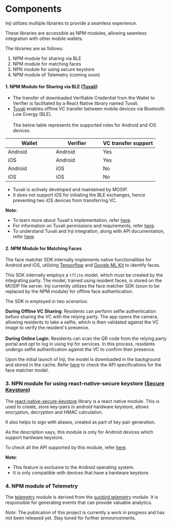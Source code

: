 # Components

Inji utilizes multiple libraries to provide a seamless experience.

These libraries are accessible as NPM modules, allowing seamless integration with other mobile wallets.

The libraries are as follows:

1. NPM module for sharing via BLE
2. NPM module for matching faces
3. NPN module for using secure keystore
4. NPM module of Telemetry (coming soon)

#### **1. NPM Module for Sharing via BLE** ([Tuvali](https://www.npmjs.com/package/mosip-react-native-tuvali))

* The transfer of downloaded Verifiable Credential from the Wallet to Verifier is facilitated by a React Native library named Tuvali.
* [Tuvali](https://github.com/mosip/tuvali) enables offline VC transfer between mobile devices via Bluetooth Low Energy (BLE).\
  \
  The below table represents the supported roles for Android and iOS devices.

<table><thead><tr><th width="134">Wallet</th><th width="131">Verifier</th><th>VC transfer support</th></tr></thead><tbody><tr><td>Android</td><td>Android</td><td>Yes</td></tr><tr><td>iOS</td><td>Android</td><td>Yes</td></tr><tr><td>Android</td><td>iOS</td><td>No</td></tr><tr><td>iOS</td><td>iOS</td><td>No</td></tr></tbody></table>

* Tuvali is actively developed and maintained by MOSIP.
* It does not support iOS for initiating the BLE exchanges, hence preventing two iOS devices from transferring VC.

**Note**:

* To learn more about Tuvali's implementation, refer [here](https://docs.mosip.io/inji/tuvali).
* For information on Tuvali permissions and requirements, refer [here](https://docs.mosip.io/inji/tuvali/tuvali-requirements).
* To understand Tuvali and Inji integration, along with API documentation, refer [here](https://docs.mosip.io/inji/tuvali/tuvali-inji).

#### 2. NPM Module for Matching Faces

The face matcher SDK internally implements native functionalities for Android and iOS, utilizing [Tensorflow](https://www.tensorflow.org/) and [Google ML Kit](https://developers.google.com/ml-kit) to identify faces.

This SDK internally employs a `tflite` model, which must be created by the integrating party. The model, trained using resident faces, is stored on the MOSIP file server. Inji currently utilizes the face matcher SDK (soon to be replaced by the NPM module) for offline face authentication.

The SDK is employed in two scenarios:

**During Offline VC Sharing**: Residents can perform selfie authentication before sharing the VC with the relying party. The app opens the camera, allowing residents to take a selfie, which is then validated against the VC image to verify the resident's presence.\
\
**During Online Login**: Residents can scan the QR code from the relying party portal and opt to log in using Inji for services. In this process, residents undergo selfie authentication against the VC to confirm their presence.

Upon the initial launch of Inji, the model is downloaded in the background and stored in the cache. Refer [here](../specifications/face-SDK-specifications.md) to check the API specifications for the face matcher model.

### 3. NPN module for using react-native-secure keystore ([Secure Keystore](https://www.npmjs.com/package/mosip-react-native-secure-keystore))

The [react-native-secure-keystore](https://github.com/mosip/secure-keystore) library is a react native module. This is used to create, store key-pairs in android hardware keystore, allows encryption, decryption and HMAC calculation.

It also helps to sign with aliases, created as part of key pair generation.

As the description says, this module is only for Android devices which support hardware keystore.

To check all the API supported by this module, refer [here](https://github.com/mosip/secure-keystore/blob/develop/src/interface.ts).

**Note**:

* This feature is exclusive to the Android operating system.
* It is only compatible with devices that have a hardware keystore.

### 4. NPM module of Telemetry

The [telemetry](https://github.com/mosip/sunbird-telemetry-sdk) module is derived from the [sunbird telemetry](https://github.com/project-sunbird/sunbird-telemetry-sdk) module. It is responsible for generating events that can provide valuable analytics.

_Note_: The publication of this project is currently a work in progress and has not been released yet. Stay tuned for further announcements.



